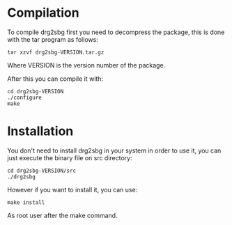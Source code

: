 # Compilation #

To compile drg2sbg first you need to decompress the package, this is done with the tar program as follows:

```
tar xzvf drg2sbg-VERSION.tar.gz
```

Where VERSION is the version number of the package.

After this you can compile it with:
```
cd drg2sbg-VERSION
./configure
make
```

# Installation #

You don't need to install drg2sbg in your system in order to use it, you can just execute the binary file on src directory:

```
cd drg2sbg-VERSION/src
./drg2sbg
```

However if you want to install it, you can use:

```
make install
```

As root user after the make command.